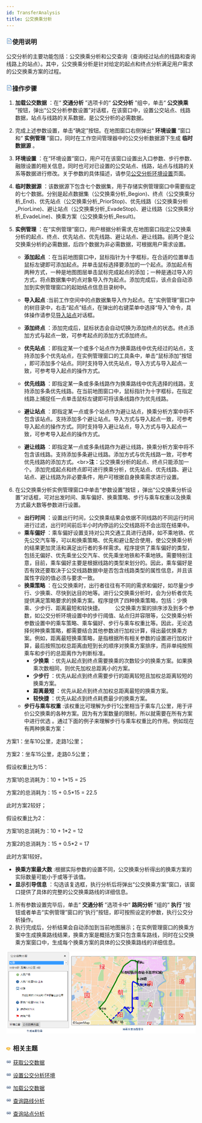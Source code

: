 ```yaml
---
id: TransferAnalysis
title: 公交换乘分析
---
```

### ![](../../img/read.gif)使用说明

公交分析的主要功能包括：公交换乘分析和公交查询（查询经过站点的线路和查询线路上的站点）。其中，公交换乘分析是针对给定的起点和终点分析满足用户需求的公交换乘方案的过程。

### ![](../../img/read.gif)操作步骤

1. **加载公交数据** ：在“ **交通分析** ”选项卡的“ **公交分析** ”组中，单击“ **公交换乘** ”按钮，弹出“公交分析参数设置”对话框，在该窗口中，设置公交站点、线路数据，站点与线路的关系数据，是公交分析的必需数据。
2. 完成上述参数设置，单击“确定”按钮。在地图窗口右侧弹出“ **环境设置** ”窗口和“ **实例管理** ”窗口，同时在工作空间管理器中的公交分析数据源下生成 **临时数据源** 。 
3. **环境设置** ：在“环境设置”窗口，用户可在该窗口设置出入口参数、步行参数、融限设置的相关信息，同时也可对已设置的公交站点、线路，站点与线路的关系等数据进行修改。关于参数的具体描述，请参见[公交分析环境设置](TrafficEnvirSet)页面。
4. **临时数据源** ：该数据源下包含七个数据集，用于存储实例管理窗口中需要指定的七个数据。分别是起点数据集（公交换乘分析_Begion)、终点（公交换乘分析_End)、优先站点（公交换乘分析_PriorStop)、优先线路（公交换乘分析_PriorLine)、避让站点（公交换乘分析_EvadeStop)、避让线路（公交换乘分析_EvadeLine)、换乘方案（公交换乘分析_Result)。
5. **实例管理** ：在“实例管理”窗口，用户根据分析需求,在地图窗口指定公交换乘分析的起点、终点、优先站点、优先线路、避让站点、避让线路。前两个是公交换乘分析的必需数据，后四个数据为非必需数据，可根据用户需求设置。
    * **添加起点** ：在当前地图窗口中，鼠标指针为十字框标，在合适的位置单击鼠标左键即可添加起点。并单击鼠标选择要添加的一个起点。添加起点有两种方式，一种是地图图层单击鼠标完成起点的添加；一种是通过导入的方式，将点数据集中的点对象导入作为起点。添加完成后，该点会自动添加到实例管理窗口的起始结点信息目录树中。
    * **导入起点** :当前工作空间中的点数据集导入作为起点。在“实例管理”窗口中的树目录中，右击“起点”结点，在弹出的右键菜单中选择“导入”命令，具体操作请参见[导入站点](../ImportLocations)对话框。

    * **添加终点** ：添加完成后，鼠标状态会自动切换为添加终点的状态。终点添加方式与起点一致，可参考起点的添加方式添加终点。
    * **优先站点** ：即指定某一个或多个站点作为换乘路线中优先经过的站点，支持添加多个优先站点，在实例管理窗口的工具条中，单击“鼠标添加”按钮 ，即可添加多个站点。同时支持导入优先站点，导入方式与导入起点一致，可参考导入起点的操作方式。
    * **优先线路** ：即指定某一条或多条线路作为换乘路线中优先选择的线路，支持添加多条优先线路。在当前地图窗口中，鼠标指针为十字框标，在指定线路上捕捉任一点单击鼠标左键即可将该条线路作为优先线路。
    * **避让站点** ：即指定某一点或多个站点作为避让站点，换乘分析方案中将不包含该站点。支持添加多个避让站点。导入方式与导入起点一致，可参考导入起点的操作方式。同时支持导入避让站点，导入方式与导入起点一致，可参考导入起点的操作方式。
    * **避让线路** ：即指定某一点或多条线路作为避让线路，换乘分析方案中将不包含该线路。支持添加多条避让线路。添加方式与优先线路一致，可参考优先线路的添加方式。<br\>**注**：公交换乘分析的起点、终点只能添加一个。添加完成起点和终点即可进行换乘分析，优先站点、优先线路、避让站点、避让线路为非必要条件，用户可根据自身换乘需求进行设置。

6. 在公交换乘分析实例管理窗口中单击“参数设置”按钮 ，弹出“公交换乘分析设置”对话框，可对出发时间、乘车偏好、换乘策略、步行与乘车权重以及换乘方式最大数等参数进行设置。
    * **出行时间** ：设置出行时间，公交换乘结果会依据不同线路的不同运行时间进行过滤，出行时间前后半小时内停运的公交线路将不会出现在结果中。
    * **乘车偏好** ：乘车偏好设置支持对公共交通工具进行选择，如不乘地铁、优先公交汽车等，可以和换乘策略、优先和避让配合使用，使公交换乘分析的结果更加灵活和满足出行者的多样需求。程序提供了乘车偏好的类型，包括无偏好、优先乘坐公交汽车、优先乘坐地铁和不乘地铁。需要特别注意，目前，乘车偏好主要是根据线路的类型来划分的。因此，乘车偏好是否有效还要取决于公交线路数据中是否包含线路类型的属性信息，并且该属性字段的值必须与要求一致。
    * **换乘策略** ：在公交换乘时，出行者往往有不同的需求和偏好，如尽量少步行、少换乘、尽快到达目的地等。进行公交换乘分析时，会为分析者优先提供满足策略要求的换乘方案。程序提供了四种换乘策略，包括：少换乘、少步行、距离最短和较快捷。
  　　公交换乘方案的排序涉及到多个参数，如公交分析环境设置中的步行阈值、站点归并容限等，公交换乘分析参数设置中的乘车策略、乘车偏好、步行与乘车权重比等。因此，无论选择何种换乘策略，都需要结合其他参数进行加权计算，得出最优换乘方案。例如，距离最短换乘策略，是指根据所有相关参数的设置进行加权计算，最后按照加权总距离由短到长的顺序对换乘方案排序，而非单纯按照乘车和步行的总距离作为判断标准。
      * **少换乘** ：优先从起点到终点需要换乘的次数较少的换乘方案。如果换乘次数相同，则优先加权总距离小的方案。
      * **少步行** ：优先从起点到终点需要步行的距离较短且加权总距离较短的换乘方案。
      * **距离最短** ：优先从起点到终点加权总距离最短的换乘方案。
      * **较快捷** ：优先从起点到终点耗费最少的换乘方案。
    * **步行与乘车权重** :该权重比可理解为步行1公里相当于乘车几公里，用于评价公交换乘的各种方案。因为有方案数量的限制，所以就需要在所有方案中进行优选 。通过下面的例子来理解步行与乘车权重比的作用。例如现在有两种换乘方案： 

方案1：坐车10公里，走路1公里；

方案2：坐车15公里，走路0.5公里；

假设权重比为15：

方案1的总消耗为：10 + 1*15 = 25

方案2的总消耗为：15 + 0.5*15 = 22.5

此时方案2较好；

假设权重比为2：

方案1的总消耗为：10 + 1*2 = 12

方案2的总消耗为：15 + 0.5*2 = 17

此时方案1较好。

  * **换乘方案最大数** :根据实际参数的设置不同，公交换乘分析得出的换乘方案的实际数量可能小于或等于该值。
  * **显示引导信息** ：勾选该复选框，执行分析后将弹出“公交换乘方案”窗口，该窗口提供了具体的完整的公交换乘路线的详细信息。
1. 所有参数设置完毕后，单击“ **交通分析** ”选项卡中“ **路网分析** ”组的“ **执行** ”按钮或者单击“实例管理”窗口的“执行”按钮，即可按照设定的参数，执行公交分析操作。
2. 执行完成后，分析结果会自动添加到当前地图展示；在实例管理窗口的换乘方案中生成换乘路线结果，换乘方案是概括方案只包含乘车路线，同时在公交换乘方案窗口中，生成每个换乘方案的具体的公交换乘路线的详细信息。  

 ![](img/TransferResult1.png) 

### ![](../../img/seealso.png) 相关主题

![](../../img/smalltitle.png) [获取公交数据](TrafficDataPrepare)

![](../../img/smalltitle.png) [设置公交分析环境](TrafficEnvirSet)

![](../../img/smalltitle.png) [加载公交数据](LoadTranfficData)

![](../../img/smalltitle.png) [查询路线分析](FindLinesByStop)

![](../../img/smalltitle.png) [查询站点分析](FindStopsByLineStop)
